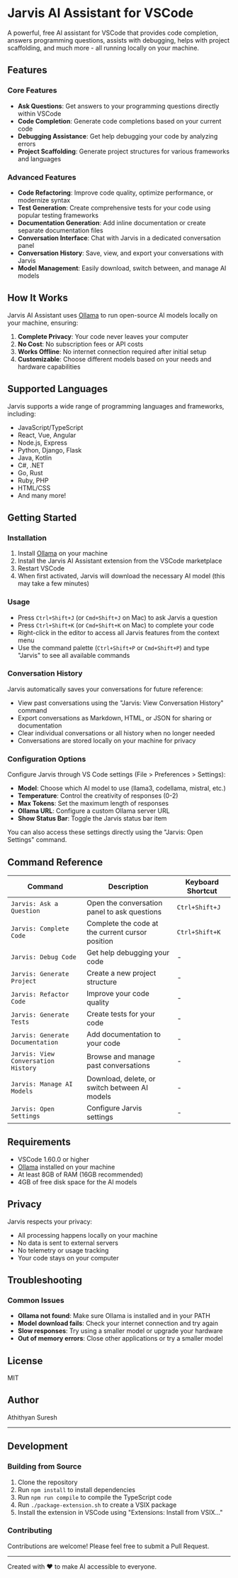# Jarvis AI Assistant for VSCode

A powerful, free AI assistant for VSCode that provides code completion, answers programming questions, assists with debugging, helps with project scaffolding, and much more - all running locally on your machine.

## Features

### Core Features

- **Ask Questions**: Get answers to your programming questions directly within VSCode
- **Code Completion**: Generate code completions based on your current code
- **Debugging Assistance**: Get help debugging your code by analyzing errors
- **Project Scaffolding**: Generate project structures for various frameworks and languages

### Advanced Features

- **Code Refactoring**: Improve code quality, optimize performance, or modernize syntax
- **Test Generation**: Create comprehensive tests for your code using popular testing frameworks
- **Documentation Generation**: Add inline documentation or create separate documentation files
- **Conversation Interface**: Chat with Jarvis in a dedicated conversation panel
- **Conversation History**: Save, view, and export your conversations with Jarvis
- **Model Management**: Easily download, switch between, and manage AI models

## How It Works

Jarvis AI Assistant uses [Ollama](https://ollama.ai/) to run open-source AI models locally on your machine, ensuring:

1. **Complete Privacy**: Your code never leaves your computer
2. **No Cost**: No subscription fees or API costs
3. **Works Offline**: No internet connection required after initial setup
4. **Customizable**: Choose different models based on your needs and hardware capabilities

## Supported Languages

Jarvis supports a wide range of programming languages and frameworks, including:

- JavaScript/TypeScript
- React, Vue, Angular
- Node.js, Express
- Python, Django, Flask
- Java, Kotlin
- C#, .NET
- Go, Rust
- Ruby, PHP
- HTML/CSS
- And many more!

## Getting Started

### Installation

1. Install [Ollama](https://ollama.ai/download) on your machine
2. Install the Jarvis AI Assistant extension from the VSCode marketplace
3. Restart VSCode
4. When first activated, Jarvis will download the necessary AI model (this may take a few minutes)

### Usage

- Press `Ctrl+Shift+J` (or `Cmd+Shift+J` on Mac) to ask Jarvis a question
- Press `Ctrl+Shift+K` (or `Cmd+Shift+K` on Mac) to complete your code
- Right-click in the editor to access all Jarvis features from the context menu
- Use the command palette (`Ctrl+Shift+P` or `Cmd+Shift+P`) and type "Jarvis" to see all available commands

### Conversation History

Jarvis automatically saves your conversations for future reference:

- View past conversations using the "Jarvis: View Conversation History" command
- Export conversations as Markdown, HTML, or JSON for sharing or documentation
- Clear individual conversations or all history when no longer needed
- Conversations are stored locally on your machine for privacy

### Configuration Options

Configure Jarvis through VS Code settings (File > Preferences > Settings):

- **Model**: Choose which AI model to use (llama3, codellama, mistral, etc.)
- **Temperature**: Control the creativity of responses (0-2)
- **Max Tokens**: Set the maximum length of responses
- **Ollama URL**: Configure a custom Ollama server URL
- **Show Status Bar**: Toggle the Jarvis status bar item

You can also access these settings directly using the "Jarvis: Open Settings" command.

## Command Reference

| Command | Description | Keyboard Shortcut |
|---------|-------------|-------------------|
| `Jarvis: Ask a Question` | Open the conversation panel to ask questions | `Ctrl+Shift+J` |
| `Jarvis: Complete Code` | Complete the code at the current cursor position | `Ctrl+Shift+K` |
| `Jarvis: Debug Code` | Get help debugging your code | - |
| `Jarvis: Generate Project` | Create a new project structure | - |
| `Jarvis: Refactor Code` | Improve your code quality | - |
| `Jarvis: Generate Tests` | Create tests for your code | - |
| `Jarvis: Generate Documentation` | Add documentation to your code | - |
| `Jarvis: View Conversation History` | Browse and manage past conversations | - |
| `Jarvis: Manage AI Models` | Download, delete, or switch between AI models | - |
| `Jarvis: Open Settings` | Configure Jarvis settings | - |

## Requirements

- VSCode 1.60.0 or higher
- [Ollama](https://ollama.ai/download) installed on your machine
- At least 8GB of RAM (16GB recommended)
- 4GB of free disk space for the AI models

## Privacy

Jarvis respects your privacy:
- All processing happens locally on your machine
- No data is sent to external servers
- No telemetry or usage tracking
- Your code stays on your computer

## Troubleshooting

### Common Issues

- **Ollama not found**: Make sure Ollama is installed and in your PATH
- **Model download fails**: Check your internet connection and try again
- **Slow responses**: Try using a smaller model or upgrade your hardware
- **Out of memory errors**: Close other applications or try a smaller model

## License

MIT

## Author

Athithyan Suresh

---

## Development

### Building from Source

1. Clone the repository
2. Run `npm install` to install dependencies
3. Run `npm run compile` to compile the TypeScript code
4. Run `./package-extension.sh` to create a VSIX package
5. Install the extension in VSCode using "Extensions: Install from VSIX..."

### Contributing

Contributions are welcome! Please feel free to submit a Pull Request.

---

Created with ❤️ to make AI accessible to everyone.